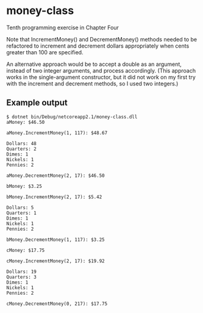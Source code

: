 # money-class

Tenth programming exercise in Chapter Four

Note that IncrementMoney() and DecrementMoney() methods
needed to be refactored to increment and decrement dollars
appropriately when cents greater than 100 are specified.

An alternative approach would be to accept a double as an
argument, instead of two integer arguments, and process
accordingly. (This approach works in the single-argument
constructor, but it did not work on my first try with the
increment and decrement methods, so I used two integers.)

## Example output
```
$ dotnet bin/Debug/netcoreapp2.1/money-class.dll
aMoney: $46.50

aMoney.IncrementMoney(1, 117): $48.67

Dollars: 48
Quarters: 2
Dimes: 1
Nickels: 1
Pennies: 2

aMoney.DecrementMoney(2, 17): $46.50

bMoney: $3.25

bMoney.IncrementMoney(2, 17): $5.42

Dollars: 5
Quarters: 1
Dimes: 1
Nickels: 1
Pennies: 2

bMoney.DecrementMoney(1, 117): $3.25

cMoney: $17.75

cMoney.IncrementMoney(2, 17): $19.92

Dollars: 19
Quarters: 3
Dimes: 1
Nickels: 1
Pennies: 2

cMoney.DecrementMoney(0, 217): $17.75
```
